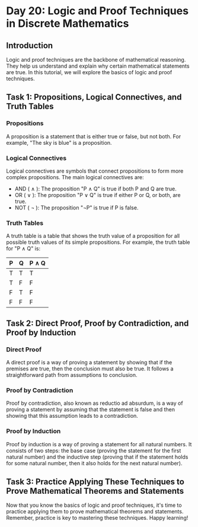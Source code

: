 # Day 20: Logic and Proof Techniques in Discrete Mathematics

## Introduction
Logic and proof techniques are the backbone of mathematical reasoning. They help us understand and explain why certain mathematical statements are true. In this tutorial, we will explore the basics of logic and proof techniques.

## Task 1: Propositions, Logical Connectives, and Truth Tables

### Propositions
A proposition is a statement that is either true or false, but not both. For example, "The sky is blue" is a proposition.

### Logical Connectives
Logical connectives are symbols that connect propositions to form more complex propositions. The main logical connectives are:

- AND ( ∧ ): The proposition "P ∧ Q" is true if both P and Q are true.
- OR ( ∨ ): The proposition "P ∨ Q" is true if either P or Q, or both, are true.
- NOT ( ¬ ): The proposition "¬P" is true if P is false.

### Truth Tables
A truth table is a table that shows the truth value of a proposition for all possible truth values of its simple propositions. For example, the truth table for "P ∧ Q" is:

| P | Q | P ∧ Q |
|---|---|-------|
| T | T | T     |
| T | F | F     |
| F | T | F     |
| F | F | F     |

## Task 2: Direct Proof, Proof by Contradiction, and Proof by Induction

### Direct Proof
A direct proof is a way of proving a statement by showing that if the premises are true, then the conclusion must also be true. It follows a straightforward path from assumptions to conclusion.

### Proof by Contradiction
Proof by contradiction, also known as reductio ad absurdum, is a way of proving a statement by assuming that the statement is false and then showing that this assumption leads to a contradiction.

### Proof by Induction
Proof by induction is a way of proving a statement for all natural numbers. It consists of two steps: the base case (proving the statement for the first natural number) and the inductive step (proving that if the statement holds for some natural number, then it also holds for the next natural number).

## Task 3: Practice Applying These Techniques to Prove Mathematical Theorems and Statements

Now that you know the basics of logic and proof techniques, it's time to practice applying them to prove mathematical theorems and statements. Remember, practice is key to mastering these techniques. Happy learning!